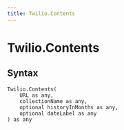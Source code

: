 ```yaml
---
title: Twilio.Contents
---
```


# Twilio.Contents



## Syntax

```powerquery
Twilio.Contents(
    URL as any,
    collectionName as any,
    optional historyInMonths as any,
    optional dateLabel as any
) as any
```



